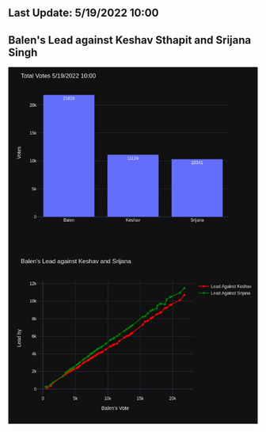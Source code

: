 ## Last Update: 5/19/2022 10:00

## Balen's Lead against Keshav Sthapit and Srijana Singh
![ScreenShot](final.jpg)

